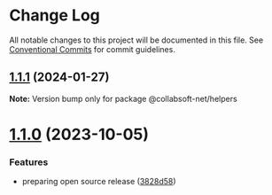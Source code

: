 # Change Log

All notable changes to this project will be documented in this file.
See [Conventional Commits](https://conventionalcommits.org) for commit guidelines.

## [1.1.1](https://github.com/collabsoft-net/iapetus/compare/v1.1.1-alpha.18...v1.1.1) (2024-01-27)

**Note:** Version bump only for package @collabsoft-net/helpers





# [1.1.0](https://github.com/collabsoft-net/iapetus/compare/v1.0.0...v1.1.0) (2023-10-05)


### Features

* preparing open source release ([3828d58](https://github.com/collabsoft-net/iapetus/commit/3828d584b90343b27c3c8921de56ab7dbe3ff93a))
